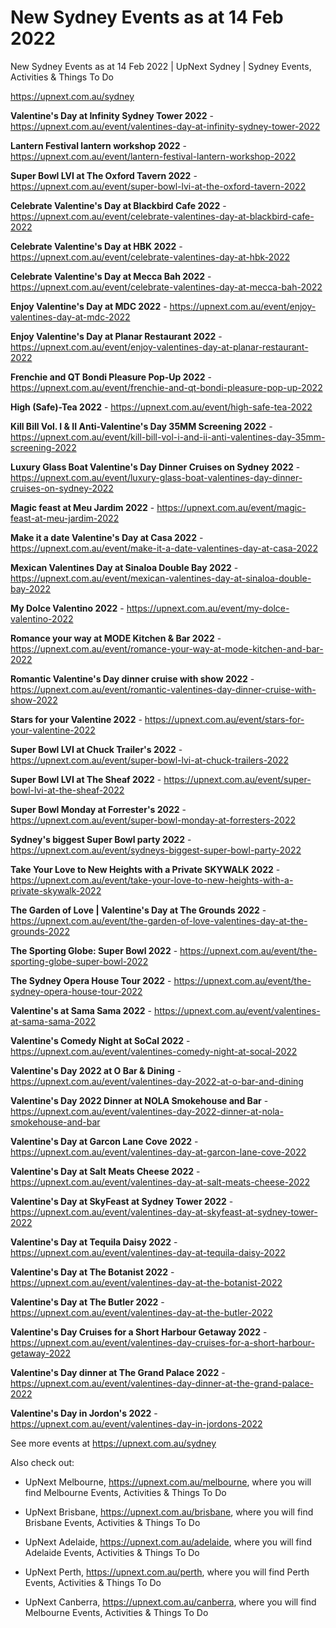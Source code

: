 # New Sydney Events as at 14 Feb 2022
New Sydney Events as at 14 Feb 2022 | UpNext Sydney | Sydney Events, Activities &amp; Things To Do

https://upnext.com.au/sydney


**Valentine's Day at Infinity Sydney Tower 2022** - https://upnext.com.au/event/valentines-day-at-infinity-sydney-tower-2022

**Lantern Festival lantern workshop 2022** - https://upnext.com.au/event/lantern-festival-lantern-workshop-2022

**Super Bowl LVI at The Oxford Tavern 2022** - https://upnext.com.au/event/super-bowl-lvi-at-the-oxford-tavern-2022

**Celebrate Valentine's Day at Blackbird Cafe 2022** - https://upnext.com.au/event/celebrate-valentines-day-at-blackbird-cafe-2022

**Celebrate Valentine's Day at HBK 2022** - https://upnext.com.au/event/celebrate-valentines-day-at-hbk-2022

**Celebrate Valentine's Day at Mecca Bah 2022** - https://upnext.com.au/event/celebrate-valentines-day-at-mecca-bah-2022

**Enjoy Valentine's Day at MDC 2022** - https://upnext.com.au/event/enjoy-valentines-day-at-mdc-2022

**Enjoy Valentine's Day at Planar Restaurant 2022** - https://upnext.com.au/event/enjoy-valentines-day-at-planar-restaurant-2022

**Frenchie and QT Bondi Pleasure Pop-Up 2022** - https://upnext.com.au/event/frenchie-and-qt-bondi-pleasure-pop-up-2022

**High (Safe)-Tea 2022** - https://upnext.com.au/event/high-safe-tea-2022

**Kill Bill Vol. I & II Anti-Valentine's Day 35MM Screening 2022** - https://upnext.com.au/event/kill-bill-vol-i-and-ii-anti-valentines-day-35mm-screening-2022

**Luxury Glass Boat Valentine's Day Dinner Cruises on Sydney 2022** - https://upnext.com.au/event/luxury-glass-boat-valentines-day-dinner-cruises-on-sydney-2022

**Magic feast at Meu Jardim 2022** - https://upnext.com.au/event/magic-feast-at-meu-jardim-2022

**Make it a date Valentine's Day at Casa 2022** - https://upnext.com.au/event/make-it-a-date-valentines-day-at-casa-2022

**Mexican Valentines Day at Sinaloa Double Bay 2022** - https://upnext.com.au/event/mexican-valentines-day-at-sinaloa-double-bay-2022

**My Dolce Valentino 2022** - https://upnext.com.au/event/my-dolce-valentino-2022

**Romance your way at MODE Kitchen & Bar 2022** - https://upnext.com.au/event/romance-your-way-at-mode-kitchen-and-bar-2022

**Romantic Valentine's Day dinner cruise with show 2022** - https://upnext.com.au/event/romantic-valentines-day-dinner-cruise-with-show-2022

**Stars for your Valentine 2022** - https://upnext.com.au/event/stars-for-your-valentine-2022

**Super Bowl LVI at Chuck Trailer's 2022** - https://upnext.com.au/event/super-bowl-lvi-at-chuck-trailers-2022

**Super Bowl LVI at The Sheaf 2022** - https://upnext.com.au/event/super-bowl-lvi-at-the-sheaf-2022

**Super Bowl Monday at Forrester's 2022** - https://upnext.com.au/event/super-bowl-monday-at-forresters-2022

**Sydney's biggest Super Bowl party 2022** - https://upnext.com.au/event/sydneys-biggest-super-bowl-party-2022

**Take Your Love to New Heights with a Private SKYWALK 2022** - https://upnext.com.au/event/take-your-love-to-new-heights-with-a-private-skywalk-2022

**The Garden of Love | Valentine's Day at The Grounds 2022** - https://upnext.com.au/event/the-garden-of-love-valentines-day-at-the-grounds-2022

**The Sporting Globe: Super Bowl 2022** - https://upnext.com.au/event/the-sporting-globe-super-bowl-2022

**The Sydney Opera House Tour 2022** - https://upnext.com.au/event/the-sydney-opera-house-tour-2022

**Valentine's at Sama Sama 2022** - https://upnext.com.au/event/valentines-at-sama-sama-2022

**Valentine's Comedy Night at SoCal 2022** - https://upnext.com.au/event/valentines-comedy-night-at-socal-2022

**Valentine's Day 2022 at O Bar & Dining** - https://upnext.com.au/event/valentines-day-2022-at-o-bar-and-dining

**Valentine's Day 2022 Dinner at NOLA Smokehouse and Bar** - https://upnext.com.au/event/valentines-day-2022-dinner-at-nola-smokehouse-and-bar

**Valentine's Day at Garcon Lane Cove 2022** - https://upnext.com.au/event/valentines-day-at-garcon-lane-cove-2022

**Valentine's Day at Salt Meats Cheese 2022** - https://upnext.com.au/event/valentines-day-at-salt-meats-cheese-2022

**Valentine's Day at SkyFeast at Sydney Tower 2022** - https://upnext.com.au/event/valentines-day-at-skyfeast-at-sydney-tower-2022

**Valentine's Day at Tequila Daisy 2022** - https://upnext.com.au/event/valentines-day-at-tequila-daisy-2022

**Valentine's Day at The Botanist 2022** - https://upnext.com.au/event/valentines-day-at-the-botanist-2022

**Valentine's Day at The Butler 2022** - https://upnext.com.au/event/valentines-day-at-the-butler-2022

**Valentine's Day Cruises for a Short Harbour Getaway 2022** - https://upnext.com.au/event/valentines-day-cruises-for-a-short-harbour-getaway-2022

**Valentine's Day dinner at The Grand Palace 2022** - https://upnext.com.au/event/valentines-day-dinner-at-the-grand-palace-2022

**Valentine's Day in Jordon's 2022** - https://upnext.com.au/event/valentines-day-in-jordons-2022



See more events at https://upnext.com.au/sydney


Also check out:

* UpNext Melbourne, https://upnext.com.au/melbourne, where you will find Melbourne Events, Activities & Things To Do

* UpNext Brisbane, https://upnext.com.au/brisbane, where you will find Brisbane Events, Activities & Things To Do

* UpNext Adelaide, https://upnext.com.au/adelaide, where you will find Adelaide Events, Activities & Things To Do

* UpNext Perth, https://upnext.com.au/perth, where you will find Perth Events, Activities & Things To Do

* UpNext Canberra, https://upnext.com.au/canberra, where you will find Melbourne Events, Activities & Things To Do